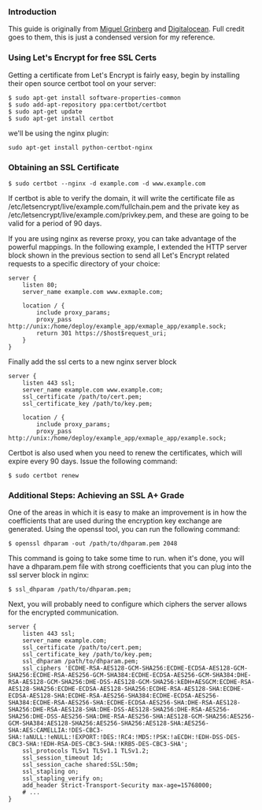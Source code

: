 ### Introduction

This guide is originally from [Miguel Grinberg](https://blog.miguelgrinberg.com/post/running-your-flask-application-over-https) and [Digitalocean](http://https://www.digitalocean.com/community/tutorials/how-to-secure-nginx-with-let-s-encrypt-on-ubuntu-16-04). Full credit goes to them, this is just a condensed version for my reference.

### Using Let's Encrypt for free SSL Certs

Getting a certificate from Let's Encrypt is fairly easy, begin by installing their open source certbot tool on your server:

```
$ sudo apt-get install software-properties-common
$ sudo add-apt-repository ppa:certbot/certbot
$ sudo apt-get update
$ sudo apt-get install certbot
```

we'll be using the nginx plugin:

```
sudo apt-get install python-certbot-nginx
```

### Obtaining an SSL Certificate

```
$ sudo certbot --nginx -d example.com -d www.example.com
```

If certbot is able to verify the domain, it will write the certificate file as /etc/letsencrypt/live/example.com/fullchain.pem and the private key as /etc/letsencrypt/live/example.com/privkey.pem, and these are going to be valid for a period of 90 days.

If you are using nginx as reverse proxy, you can take advantage of the powerful mappings. In the following example, I extended the HTTP server block shown in the previous section to send all Let's Encrypt related requests to a specific directory of your choice:

```
server {
    listen 80;
    server_name example.com www.exmaple.com;

    location / {
        include proxy_params;
        proxy_pass http://unix:/home/deploy/example_app/exmaple_app/example.sock;
        return 301 https://$host$request_uri;
    }
}
```

Finally add the ssl certs to a new nginx server block

```
server {
    listen 443 ssl;
    server_name example.com www.example.com;
    ssl_certificate /path/to/cert.pem;
    ssl_certificate_key /path/to/key.pem;

    location / {
        include proxy_params;
        proxy_pass http://unix:/home/deploy/example_app/exmaple_app/example.sock;
```



Certbot is also used when you need to renew the certificates, which will expire every 90 days. Issue the following command:

```
$ sudo certbot renew
```

### Additional Steps: Achieving an SSL A+ Grade

One of the areas in which it is easy to make an improvement is in how the coefficients that are used during the encryption key exchange are generated. Using the openssl tool, you can run the following command:

```
$ openssl dhparam -out /path/to/dhparam.pem 2048
```

This command is going to take some time to run. when it's done, you will have a dhparam.pem file with strong coefficients that you can plug into the ssl server block in nginx:

```
$ ssl_dhparam /path/to/dhparam.pem;
```

Next, you will probably need to configure which ciphers the server allows for the encrypted communication.

```
server {
    listen 443 ssl;
    server_name example.com;
    ssl_certificate /path/to/cert.pem;
    ssl_certificate_key /path/to/key.pem;
    ssl_dhparam /path/to/dhparam.pem;
    ssl_ciphers 'ECDHE-RSA-AES128-GCM-SHA256:ECDHE-ECDSA-AES128-GCM-SHA256:ECDHE-RSA-AES256-GCM-SHA384:ECDHE-ECDSA-AES256-GCM-SHA384:DHE-RSA-AES128-GCM-SHA256:DHE-DSS-AES128-GCM-SHA256:kEDH+AESGCM:ECDHE-RSA-AES128-SHA256:ECDHE-ECDSA-AES128-SHA256:ECDHE-RSA-AES128-SHA:ECDHE-ECDSA-AES128-SHA:ECDHE-RSA-AES256-SHA384:ECDHE-ECDSA-AES256-SHA384:ECDHE-RSA-AES256-SHA:ECDHE-ECDSA-AES256-SHA:DHE-RSA-AES128-SHA256:DHE-RSA-AES128-SHA:DHE-DSS-AES128-SHA256:DHE-RSA-AES256-SHA256:DHE-DSS-AES256-SHA:DHE-RSA-AES256-SHA:AES128-GCM-SHA256:AES256-GCM-SHA384:AES128-SHA256:AES256-SHA256:AES128-SHA:AES256-SHA:AES:CAMELLIA:!DES-CBC3-SHA:!aNULL:!eNULL:!EXPORT:!DES:!RC4:!MD5:!PSK:!aECDH:!EDH-DSS-DES-CBC3-SHA:!EDH-RSA-DES-CBC3-SHA:!KRB5-DES-CBC3-SHA';
    ssl_protocols TLSv1 TLSv1.1 TLSv1.2;
    ssl_session_timeout 1d;
    ssl_session_cache shared:SSL:50m;
    ssl_stapling on;
    ssl_stapling_verify on;
    add_header Strict-Transport-Security max-age=15768000;
    # ...
}
```